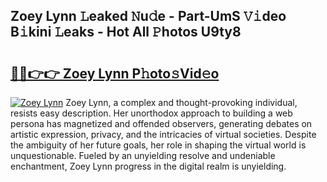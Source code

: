 ## Zoey Lynn 𝙻eaked 𝙽u𝚍e - Part-UmS 𝚅𝚒deo B𝚒kini 𝙻eaks - Hot All 𝙿hotos U9ty8

# <h2><a href="http://ld0vhjj.urlbe.top/?page=Zoey+Lynn">🔗🔗👉👉 Zoey Lynn P𝚑oto𝚜Vid𝚎o</a></h2>

[![Zoey Lynn](https://i.imgur.com/eBuTRDB.gif)](http://ld0vhjj.urlbe.top/?page=Zoey+Lynn)
Zoey Lynn, a complex and thought-provoking individual, resists easy description. Her unorthodox approach to building a web persona has magnetized and offended observers, generating debates on artistic expression, privacy, and the intricacies of virtual societies. Despite the ambiguity of her future goals, her role in shaping the virtual world is unquestionable. Fueled by an unyielding resolve and undeniable enchantment, Zoey Lynn progress in the digital realm is unyielding.
